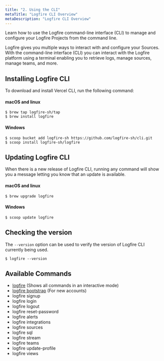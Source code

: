```yaml
---
title: "2. Using the CLI"
metaTitle: "Logfire CLI Overview"
metaDescription: "Logfire CLI Overview"
---
```


Learn how to use the Logfire command-line interface (CLI) to manage and configure your Logfire Projects from the command
line.

Logfire gives you multiple ways to interact with and configure your Sources.
With the command-line interface (CLI) you can interact with the Logfire platform using a terminal
enabling you to retrieve logs, manage sources, manage teams, and more.

## Installing Logfire CLI

To download and install Vercel CLI, run the following command:

#### macOS and linux

```
$ brew tap logfire-sh/tap
$ brew install logfire
```

#### Windows

```
$ scoop bucket add logfire-sh https://github.com/logfire-sh/cli.git
$ scoop install logfire-sh/logfire
```

## Updating Logfire CLI

When there is a new release of Logfire CLI,
running any command will show you a message letting you know that an update is available.

#### macOS and linux

```
$ brew upgrade logfire
```

#### Windows

```
$ scoop update logfire
```

## Checking the version

The ```--version``` option can be used to verify the version of Logfire CLI currently being used.

```
$ logfire --version
```

## Available Commands

- [logfire](/cli/logfire) (Shows all commands in an interactive mode)
- [logfire bootstrap](/cli/bootstrap) (For new accounts)
- logfire signup
- logfire login
- logfire logout
- logfire reset-password
- logfire alerts
- logfire integrations
- logfire sources
- logfire sql
- logfire stream
- logfire teams
- logfire update-profile
- logfire views
